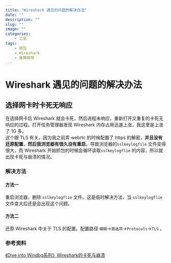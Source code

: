 ```yaml
---  
title: "Wireshark 遇见的问题的解决办法"  
date: ""  
description: ""  
slug: ""  
image: ""  
categories:  
    - 工具
tags:  
    - 抓包
    - Wireshark
    - 故障排除
---  
```

# Wireshark 遇见的问题的解决办法
## 选择网卡时卡死无响应
在选择网卡后 Wireshark 就会卡死，然后进程未响应，重新打开又重复的卡死无响应的过程。打开任务管理器发现 Wireshark 内存占用迅速上涨，我这里是上涨了 1G 多。  
这个跟 TLS 有关。因为我之前弄 webrtc 的时候配置了 https 的解密，**并且没有还原配置**，**然后我浏览器有很久没有重启**，导致浏览器的`sslkeylogfile` 文件变得很大，而 Wireshark 开始抓包的时候会循环读取`sslkeylogflie` 的内容，所以就出现卡死与崩溃的情况。

### 解决方法
#### 方法一
重启浏览器，删除 `sslkeylogflie` 文件。这是临时解决方法，当 `sslkeylogflie` 文件变大后还是会出现这个问题。

#### 方法二
还原 Wireshark 中关于 TLS 的配置。配置路径 `编辑`-\>`首选项`-\>`Protocols`-\>`TLS` 。

### 参考资料
[《Dive into Windbg系列》Wireshark的卡死与崩溃](https://zhuanlan.zhihu.com/p/33240824)
